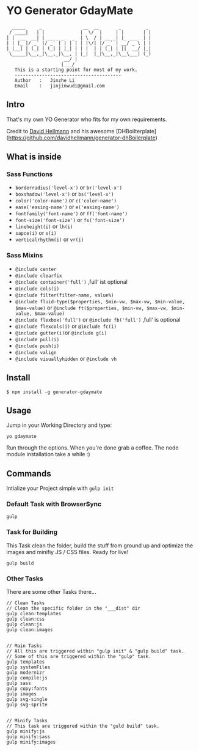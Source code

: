 # YO Generator GdayMate

```
  _____     _               __  __       _         _ 
 / ____|   | |             |  \/  |     | |       | |
| |  __  __| | __ _ _   _  | \  / | __ _| |_ ___  | |
| | |_ |/ _` |/ _` | | | | | |\/| |/ _` | __/ _ \ | |
| |__| | (_| | (_| | |_| | | |  | | (_| | ||  __/ |_|
 \_____|\__,_|\__,_|\__, | |_|  |_|\__,_|\__\___| (_)
                     __/ |                           
                    |___/                            
   This is a starting point for most of my work.
   ---------------------------------------
   Author   :   Jinzhe Li
   Email    :   jinjinwudi@gmail.com
```


## Intro
That's my own YO Generator who fits for my own requirements.

Credit to [David Hellmann](https://davidhellmann.com) and his awesome [DHBoilterplate] (https://github.com/davidhellmann/generator-dhBoilerplate)

## What is inside

### Sass Functions
- `borderradius('level-x')` or `br('level-x')`
- `boxshadow('level-x')` or `bs('level-x')`
- `color('color-name')` or `c('color-name')`
- `ease('easing-name')` or `e('easing-name')`
- `fontfamily('font-name')` or `ff('font-name')` 
- `font-size('font-size')` or `fs('font-size')`  
- `lineheight(i)` or `lh(i)`    
- `sapce(i)` or `s(i)`  
- `verticalrhythm(i)` or `vr(i)` 

### Sass Mixins
- `@include center`
- `@include clearfix`
- `@include container('full')` ‚full‘ ist optional 
- `@include cols(i)`
- `@include filter(filter-name, value%)`
- `@include fluid-type($properties, $min-vw, $max-vw, $min-value, $max-value)` or `@include ft($properties, $min-vw, $max-vw, $min-value, $max-value)`
- `@include flexbox('full')` or `@include fb('full')` ‚full‘ is optional
- `@include flexcols(i)` or `@include fc(i)`
- `@include gutter(i)`or `@include g(i)`
- `@include pull(i)`
- `@include push(i)`
- `@include valign`
- `@include visuallyhidden` or `@include vh`


## Install
```
$ npm install -g generator-gdaymate
```


## Usage
Jump in your Working Directory and type:

```
yo gdaymate
```
Run through the options. When you're done grab a coffee. The node module installation take a while :)


## Commands
Intialize your Project simple with `gulp init`


### Default Task with BrowserSync

```
gulp
```


### Task for Building
This Task clean the folder, build the stuff from ground up and optimize the images and minifiy JS / CSS files. Ready for live!

```
gulp build
```


### Other Tasks
There are some other Tasks there…

```
// Clean Tasks
// Clean the specific folder in the "___dist" dir
gulp clean:templates
gulp clean:css
gulp clean:js
gulp clean:images


// Main Tasks
// All this are triggered within "gulp init" & "gulp build" task.
// Some of this are triggered within the "gulp" task.
gulp templates
gulp systemFiles
gulp modernizr
gulp compile:js
gulp sass
gulp copy:fonts
gulp images
gulp svg-single
gulp svg-sprite


// Minify Tasks
// This task are triggered within the "guld build" task.
gulp minify:js
gulp minify:sass
gulp minify:images

```
